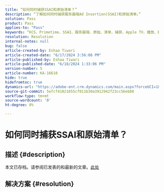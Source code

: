 ```yaml
---
title: “如何同时捕获SSAI和原始清单？”
description: “了解如何同时捕获服务器端Ad Insertion(SSAI)和原始清单。”
solution: Pass
product: Pass
applies-to: "Pass"
keywords: “KCS、Primetime、SSAI、服务器端、原始、清单、捕获、Apple TV、播放、Bootstrap、Base64、macOS、Windows代理、终端、命令”
resolution: Resolution
internal-notes: null
bug: false
article-created-by: Eshaa Tiwari
article-created-date: "6/17/2024 3:56:08 PM"
article-published-by: Eshaa Tiwari
article-published-date: "6/18/2024 1:33:06 PM"
version-number: 5
article-number: KA-16610
hide: true
hidefromtoc: true
dynamics-url: "https://adobe-ent.crm.dynamics.com/main.aspx?forceUCI=1&pagetype=entityrecord&etn=knowledgearticle&id=73e31a17-c22c-ef11-840a-6045bd029b18"
source-git-commit: 5efcf41021655cf011b30a3912942f23cc56eb88
workflow-type: tm+mt
source-wordcount: '0'
ht-degree: 0%

---
```


# 如何同时捕获SSAI和原始清单？

## 描述 {#description}

本文已存档。请参阅已发表的和最新的文章。[此处](https://experienceleague.adobe.com/search.html#sort=relevancy)

## 解决方案 {#resolution}

